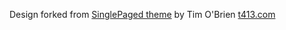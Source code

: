 Design forked from 
[SinglePaged theme](https://github.com/t413/SinglePaged)
by Tim O'Brien [t413.com](http://t413.com/)


